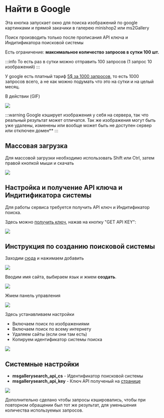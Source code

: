 # Найти в Google

Эта кнопка запускает окно для поиска изображений по google картинками и прямой закачики в галерею minishop2 или ms2Gallery

Поиск производить только после прописания API ключа и Индитификатора поисковой системы

Есть ограничение: **максимальное количество запросов в сутки 100 шт.**

:::info
То есть раз в сутки можно отправить 100 запросов (1 запрос 10 изображений)
:::

У google есть платный тариф  [5$ за 1000 запросов](https://developers.google.com/custom-search/v1/overview), то есть 1000 запросов всего, а не как можно подумать что это на сутки и на целый месяц.

В действии (GIF)

![](https://file.modx.pro/files/b/9/0/b9084bbfa4b72c4ffce1ba5c47029112s.jpg)

:::warning
Google кэширует изображения у себя на сервера, так что реальный результат может отличатся. Так же изображения могут быть уже удалены, изменены или вообще может быть не доступен сервер или отключен домен**
:::

## Массовая загрузка

Для массовой загрузки необходимо использовать Shift или Ctrl, затем правой кнопкой мыши и скачать

![](https://file.modx.pro/files/c/5/d/c5d820c7ca62135b0b58c6b981cd8942.png)

## Настройка и получение API ключа и Индитификатора системы

Для работы сервиса требуется получить API ключ и Индитификатор поиска.

Здесь можно [получить ключ](https://developers.google.com/custom-search/v1/overview), нажав на кнопку "GET API KEY":

![](https://file.modx.pro/files/f/7/9/f799bc9b3d50526e8d25308dc7ebcac2.png)

## Инструкция по созданию поисковой системы

Заходим [сюда](https://cse.google.com/cse/all) и нажимаем добавить

![](https://file.modx.pro/files/e/5/6/e56bbf262943fd643ef7935bed4002c0.png)

Вводим имя сайта, выбираем язык и жмем **создать**.

![](https://file.modx.pro/files/1/5/4/154fd2f2d2394342c6dc71e77b1d151cs.jpg)

Жмем панель управления

![](https://file.modx.pro/files/b/6/0/b602bc9c5708ecd6a3b9b4f235061cads.jpg)

Здесь устанавливаем настройки

* Включаем поиск по изображениями
* Включаем поиск по всему интернету
* Удаляем сайты (если они там есть)
* Копируем идентификатор системы поиска

![](https://file.modx.pro/files/a/4/f/a4fd801f1003a2fc9c0f63d80b8217c3.png)

## Cистемные настройки

* **msgallerysearch_api_cs**  - Идентификатор поисковой системы
* **msgallerysearch_api_key** - Ключ API полученый на [странице](https://developers.google.com/custom-search/v1/overview)

![](https://file.modx.pro/files/c/d/5/cd58a02124eb2e909d7dca612158002as.jpg)

Дополнительно сделано чтобы запросы кэшировались, чтобы при повторном обращении был тот же результат, для уменьшения количества используемых запросов.
